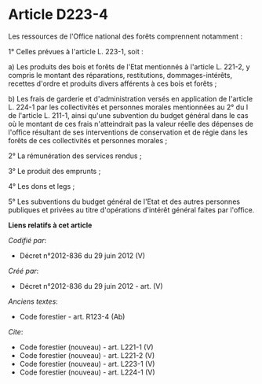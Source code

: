 # Article D223-4

Les ressources de l'Office national des forêts comprennent notamment :

1° Celles prévues à l'article L. 223-1, soit :

a) Les produits des bois et forêts de l'Etat mentionnés à l'article L. 221-2, y compris le montant des réparations,
restitutions, dommages-intérêts, recettes d'ordre et produits divers afférents à ces bois et forêts ;

b) Les frais de garderie et d'administration versés en application de l'article L. 224-1 par les collectivités et personnes
morales mentionnées au 2° du I de l'article L. 211-1, ainsi qu'une subvention du budget général dans le cas où le montant de
ces frais n'atteindrait pas la valeur réelle des dépenses de l'office résultant de ses interventions de conservation et de
régie dans les forêts de ces collectivités et personnes morales ;

2° La rémunération des services rendus ;

3° Le produit des emprunts ;

4° Les dons et legs ;

5° Les subventions du budget général de l'Etat et des autres personnes publiques et privées au titre d'opérations d'intérêt
général faites par l'office.

**Liens relatifs à cet article**

_Codifié par_:

  - Décret n°2012-836 du 29 juin 2012 (V)

_Créé par_:

  - Décret n°2012-836 du 29 juin 2012 - art. (V)

_Anciens textes_:

  - Code forestier - art. R123-4 (Ab)

_Cite_:

  - Code forestier (nouveau) - art. L221-1 (V)
  - Code forestier (nouveau) - art. L221-2 (V)
  - Code forestier (nouveau) - art. L223-1 (V)
  - Code forestier (nouveau) - art. L224-1 (V)
